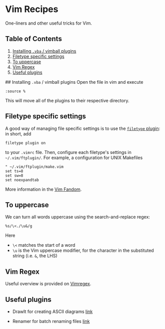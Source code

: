 # Vim Recipes

One-liners and other useful tricks for Vim.

<!--BEGIN TOC-->
## Table of Contents
1. [Installing `.vba` / vimball plugins](#installing--vba-/-vimball-plugins)
2. [Filetype specific settings](#filetype-specific-settings)
3. [To uppercase](#to-uppercase)
4. [Vim Regex](#vim-regex)
5. [Useful plugins](#useful-plugins)

<!--END TOC-->

## Installing `.vba` / vimball plugins
Open the file in vim and execute
```
:source %
```
This will move all of the plugins to their respective directory.

## Filetype specific settings

A good way of managing file specific settings is to use the [`filetype` plugin](https://vim-jp.org/vimdoc-en/filetype.html#:filetype-plugin-on): in short, add 
```
filetype plugin on
```
to your `.vimrc` file. Then, configure each filetype's settings in `~/.vim/ftplugin/`. For example, a configuration for UNIX Makefiles
```vim
" ~/.vim/ftplugin/make.vim
set ts=8
set sw=8
set noexpandtab
```

More information in the [Vim Fandom](https://vim.fandom.com/wiki/Keep_your_vimrc_file_clean).

## To uppercase

We can turn all words uppercase using the search-and-replace regex:
```
%s/\<./\u&/g
```
Here 
- `\<` matches the start of a word
- `\u` is the Vim uppercase modifier, for the character in the substituted string (i.e. `&`, the LHS)


## Vim Regex
Useful overview is provided on [Vimregex](http://www.vimregex.com/).

## Useful plugins

- DrawIt for creating ASCII diagrams [link](https://www.vim.org/scripts/script.php?script_id=40)

- Renamer for batch renaming files [link](https://www.vim.org/scripts/script.php?script_id=1721)